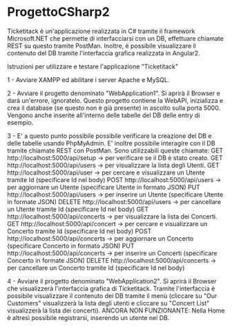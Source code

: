 # ProgettoCSharp2
Ticketitack è un'applicazione realizzata in C# tramite il framework Microsoft.NET che permette di interfacciarsi con un DB, effettuare chiamate
REST su questo tramite PostMan. Inoltre, è possibile visualizzare il contenuto del DB tramite l'interfaccia grafica realizzata in Angular2.

Istruzioni per utilizzare e testare l'applicazione "Ticketitack"

1 - Avviare XAMPP ed abilitare i server Apache e MySQL.

2 - Avviare il progetto denominato "WebApplication1". Si aprirà il Browser e darà un'errore, ignoratelo. Questo progetto contiene la WebAPI, inizializza e crea il database (se questo non è già presente) in ascolto sulla porta 5000. Vengono anche inserite all'interno delle tabelle del DB delle entry di esempio.

3 - E' a questo punto possibile possibile verificare la creazione del DB e delle tabelle usando PhpMyAdmin. E' inoltre possibile interagire con il DB tramite chiamate REST con PostMan. Sono utilizzabili queste
chiamate:
GET http://localhost:5000/api/setup -> per verificare se il DB è stato creato.
GET http://localhost:5000/api/users -> per visualizzare la lista degli Utenti.
GET http://localhost:5000/api/user -> per cercare e visualizzare un Utente tramite Id (specificare Id nel body)
POST http://localhost:5000/api/users -> per aggiornare un Utente (specificare Utente in formato JSON)
PUT http://localhost:5000/api/users -> per inserire un Utente (specificare Utente in formate JSON)
DELETE http://localhost:5000/api/users -> per cancellare un Utente tramite Id (specificare Id nel body)
GET http://localhost:5000/api/concerts -> per visualizzare la lista dei Concerti.
GET http://localhost:5000/api/concert -> per cercare e visualizzare un Concerto tramite Id (specificare Id nel body)
POST http://localhost:5000/api/concerts -> per aggiornare un Concerto (specificare Concerto in formato JSON)
PUT http://localhost:5000/api/concerts -> per inserire un Concerti (specificare Concerto in formate JSON)
DELETE http://localhost:5000/api/concerts -> per cancellare un Concerto tramite Id (specificare Id nel body)

4 - Avviare il progetto denominato "WebApplication2". Si aprirà il Browser che visualizzerà l'interfaccia grafica
di Ticketitack. Tramite l'interfaccia è possibile visualizzare il contenuto dei DB tramite il menù (cliccare su "Our
Customers" visualizzerà la lista degli utenti e cliccare su "Concert List" visualizzerà la lista dei concerti).
ANCORA NON FUNZIONANTE: Nella Home è altresì possibile registrarsi, inserendo un utente nel DB.